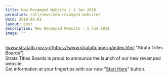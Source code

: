 ```yaml
---
title: New Revamped Website | 1 Jan 2018
permalink: /all/news/new-revamped-website/
date: 2018-01-01
layout: post
description: New Revamped Website - 1 Jan 2018
image: ""
---
```

[www.stratatb.gov.sg](https://www.stratatb.gov.sg/index.html "Strata Titles Boards")  
Strata Titles Boards is proud to announce the launch of our new revamped website.  
Get information at your fingertips with our new "[Start Here](https://www.stratatb.gov.sg/general-proceedings.html "Start Here")" button.